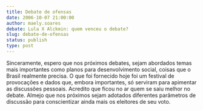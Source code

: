 ```yaml
---
title: Debate de ofensas
date: 2006-10-07 21:00:00
author: maely.soares
debate: Lula X Alckmin: quem venceu o debate?
slug: debate-de-ofensas
status: publish 
type: post
---
```


Sinceramente, espero que nos próximos debates, sejam abordados temas mais importantes como planos para desenvolvimento social, coisas que o Brasil realmente precisa. O que foi fornecido hoje foi um festival de provocações e dados que, embora importantes, só serviram para apimentar as discussões pessoais. Acredito que ficou no ar quem se saiu melhor no debate. Almejo que nos próximos sejam adotados diferentes parâmetros de discussão para conscientizar ainda mais os eleitores de seu voto.
